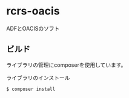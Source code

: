 # rcrs-oacis

ADFとOACISのソフト

## ビルド
ライブラリの管理にcomposerを使用しています。


ライブラリのインストール
```
$ composer install
```

